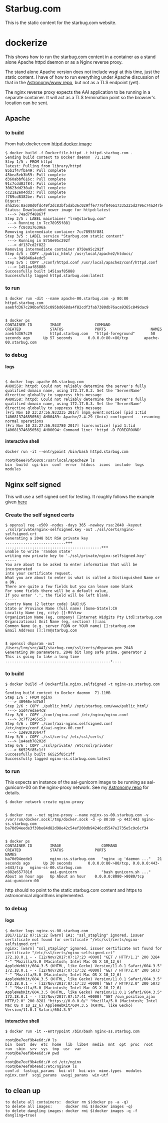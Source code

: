 # Starbug.com

This is the static content for the starbug.com website.

# dockerize

This shows how to run the starbug.com content in a container as a
stand alone Apache httpd daemon or as a Nginx reverse proxy.

The stand alone Apache version does not include wsgi at this time,
just the static content.  I have of how to run everything under Apache
discussion of that in the [Astronomy/www
repo](https://github.com/lrmcfarland/Astronomy/tree/master/www), but
not as a TLS endpoint (yet).

The nginx reverse proxy expects the AAI application to be running
in a separate container. It will act as a TLS termination point
so the browser's location can be sent.


## Apache

### to build

From hub.docker.com [httpd docker image](https://hub.docker.com/_/httpd/)

```
$ docker build -f Dockerfile.httpd -t httpd.starbug.com .
Sending build context to Docker daemon  71.11MB
Step 1/5 : FROM httpd
latest: Pulling from library/httpd
85b1f47fba49: Pull complete
45bea5eb3b59: Pull complete
d360abbf616c: Pull complete
91c7cdd03f84: Pull complete
30623dd230a8: Pull complete
cc21a2e04dd3: Pull complete
f789cd8382be: Pull complete
Digest: sha256:8ac08d0fdc49f2dc83bf5dab36c029ffe7776f846617335225d2796c74a247b4
Status: Downloaded newer image for httpd:latest
 ---> 74ad7f48867f
Step 2/5 : LABEL maintainer "lrm@starbug.com"
 ---> Running in 7cc78955f881
 ---> fc8c0176396a
Removing intermediate container 7cc78955f881
Step 3/5 : LABEL service "Starbug.com static content"
 ---> Running in 8750e95c292f
 ---> df137cd2f822
Removing intermediate container 8750e95c292f
Step 4/5 : COPY ./public_html/ /usr/local/apache2/htdocs/
 ---> 949846a4edc5
Step 5/5 : COPY ./conf/httpd.conf /usr/local/apache2/conf/httpd.conf
 ---> 1451aaf85888
Successfully built 1451aaf85888
Successfully tagged httpd.starbug.com:latest
```

### to run


```
$ docker run -dit --name apache-00.starbug.com -p 80:80 httpd.starbug.com
aaebfd367c290baf655c095bd668da4f82cdf3fab7380db76aca9365c849dac9


$ docker ps
CONTAINER ID        IMAGE               COMMAND                  CREATED             STATUS              PORTS                    NAMES
aaebfd367c29        httpd.starbug.com   "httpd-foreground"       58 seconds ago      Up 57 seconds       0.0.0.0:80->80/tcp       apache-00.starbug.com
```

### to debug

#### logs

```

$ docker logs apache-00.starbug.com
AH00558: httpd: Could not reliably determine the server's fully qualified domain name, using 172.17.0.3. Set the 'ServerName' directive globally to suppress this message
AH00558: httpd: Could not reliably determine the server's fully qualified domain name, using 172.17.0.3. Set the 'ServerName' directive globally to suppress this message
[Fri Nov 10 23:27:56.933235 2017] [mpm_event:notice] [pid 1:tid 140681374685056] AH00489: Apache/2.4.29 (Unix) configured -- resuming normal operations
[Fri Nov 10 23:27:56.933780 2017] [core:notice] [pid 1:tid 140681374685056] AH00094: Command line: 'httpd -D FOREGROUND'

```


#### interactive shell

```
docker run -it --entrypoint /bin/bash httpd.starbug.com

root@b6ee76f568c8:/usr/local/apache2# ls
bin  build  cgi-bin  conf  error  htdocs  icons  include  logs	modules

```


## Nginx self signed

This will use a self signed cert for testing. It roughly follows the
example given
[here](https://www.digitalocean.com/community/tutorials/how-to-create-a-self-signed-ssl-certificate-for-nginx-in-ubuntu-16-04)

### Create the self signed certs

```
$ openssl req -x509 -nodes -days 365 -newkey rsa:2048 -keyout ./ssl/private/nginx-selfsigned.key -out ./ssl/certs/nginx-selfsigned.crt
Generating a 2048 bit RSA private key
...........................+++
...........................................+++
unable to write 'random state'
writing new private key to './ssl/private/nginx-selfsigned.key'
-----
You are about to be asked to enter information that will be incorporated
into your certificate request.
What you are about to enter is what is called a Distinguished Name or a DN.
There are quite a few fields but you can leave some blank
For some fields there will be a default value,
If you enter '.', the field will be left blank.
-----
Country Name (2 letter code) [AU]:US
State or Province Name (full name) [Some-State]:CA
Locality Name (eg, city) []:MtView
Organization Name (eg, company) [Internet Widgits Pty Ltd]:starbug.com
Organizational Unit Name (eg, section) []:aai
Common Name (e.g. server FQDN or YOUR name) []:starbug.com
Email Address []:lrm@starbug.com


$ openssl dhparam -out /Users/lrm/src/AAI/starbug.com/ssl/certs/dhparam.pem 2048
Generating DH parameters, 2048 bit long safe prime, generator 2
This is going to take a long time
...............................................+....

```



### to build

```
$ docker build -f Dockerfile.nginx.selfsigned -t nginx-ss.starbug.com .
Sending build context to Docker daemon  71.11MB
Step 1/6 : FROM nginx
 ---> 40960efd7b8f
Step 2/6 : COPY ./public_html/ /opt/starbug.com/www/public_html/
 ---> 51d47edae4c8
Step 3/6 : COPY ./conf/nginx.conf /etc/nginx/nginx.conf
 ---> 3c7f72465c53
Step 4/6 : COPY ./conf/aai-nginx.selfsigned.conf /etc/nginx/conf.d/aai-nginx-00.conf
 ---> 12e93810a47f
Step 5/6 : COPY ./ssl/certs/ /etc/ssl/certs/
 ---> 1a4aeb78202d
Step 6/6 : COPY ./ssl/private/ /etc/ssl/private/
 ---> 66525f85c1ff
Successfully built 66525f85c1ff
Successfully tagged nginx-ss.starbug.com:latest
```

### to run

This expects an instance of the aai-gunicorn image to be running as aai-gunicorn-00 on the nginx-proxy network. See my [Astronomy repo](https://github.com/lrmcfarland/Astronomy) for details.


```
$ docker network create nginx-proxy


$ docker run --net nginx-proxy --name nginx-ss-00.starbug.com -v /var/run/docker.sock:/tmp/docker.sock -d -p 80:80 -p 443:443 nginx-ss.starbug.com
ba70d94eede3f39be84d82d98e42c54ef200db94246cd5547e2735e5c9c6cf34


$ docker ps
CONTAINER ID        IMAGE                  COMMAND                  CREATED             STATUS              PORTS                                      NAMES
ba70d94eede3        nginx-ss.starbug.com   "nginx -g 'daemon ..."   21 seconds ago      Up 20 seconds       0.0.0.0:80->80/tcp, 0.0.0.0:443->443/tcp   nginx-ss-00.starbug.com
c882e657781d        aai-gunicorn           "bash gunicorn.sh ..."   About an hour ago   Up About an hour    0.0.0.0:8080->8080/tcp                     aai-gunicorn-00
```

http should no point to the static starbug.com content and https to astronomical algorithms implemented.

### to debug

#### logs

```
$ docker logs nginx-ss-00.starbug.com
2017/11/12 07:16:22 [warn] 1#1: "ssl_stapling" ignored, issuer certificate not found for certificate "/etc/ssl/certs/nginx-selfsigned.crt"
nginx: [warn] "ssl_stapling" ignored, issuer certificate not found for certificate "/etc/ssl/certs/nginx-selfsigned.crt"
172.18.0.1 - - [12/Nov/2017:07:17:23 +0000] "GET / HTTP/1.1" 200 3284 "-" "Mozilla/5.0 (Macintosh; Intel Mac OS X 10_12_6) AppleWebKit/604.3.5 (KHTML, like Gecko) Version/11.0.1 Safari/604.3.5"
172.18.0.1 - - [12/Nov/2017:07:17:32 +0000] "GET / HTTP/2.0" 200 5073 "-" "Mozilla/5.0 (Macintosh; Intel Mac OS X 10_12_6) AppleWebKit/604.3.5 (KHTML, like Gecko) Version/11.0.1 Safari/604.3.5"
172.18.0.1 - - [12/Nov/2017:07:17:33 +0000] "GET / HTTP/2.0" 200 5073 "-" "Mozilla/5.0 (Macintosh; Intel Mac OS X 10_12_6) AppleWebKit/604.3.5 (KHTML, like Gecko) Version/11.0.1 Safari/604.3.5"
172.18.0.1 - - [12/Nov/2017:07:17:41 +0000] "GET /sun_position_ajax HTTP/2.0" 200 8281 "https://0.0.0.0/" "Mozilla/5.0 (Macintosh; Intel Mac OS X 10_12_6) AppleWebKit/604.3.5 (KHTML, like Gecko) Version/11.0.1 Safari/604.3.5"
```


#### interactive shell

```
$ docker run -it --entrypoint /bin/bash nginx-ss.starbug.com

root@be7eef9b4e6d:/# ls
bin  boot  dev	etc  home  lib	lib64  media  mnt  opt	proc  root  run  sbin  srv  sys  tmp  usr  var
root@be7eef9b4e6d:/# pwd
/
root@be7eef9b4e6d:/# cd /etc/nginx
root@be7eef9b4e6d:/etc/nginx# ls
conf.d	fastcgi_params	koi-utf  koi-win  mime.types  modules  nginx.conf  scgi_params	uwsgi_params  win-utf

```


## to clean up

```
to delete all containers:  docker rm $(docker ps -a -q)
to delete all images:      docker rmi $(docker images -q)
to delete dangling images: docker rmi $(docker images -q -f dangling=true)
```
